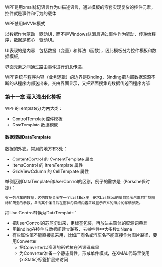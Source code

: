 WPF是用xmal标记语言作为ui描述语言，通过模板的嵌套实现复杂的控件元素，控件就是事件和行为的载体

WPF使用MVVM模式

以数据作为驱动，驱动UI，而不是Windows以消息通过事件作为驱动，传递给程序，数据是核心，驱动UI。

UI表现的是内容，包括数据（变量）和算法（函数），因此模板分为控件模板和数据模板。

界面元素之间通过路由事件进行消息传递，

WPF系统与程序内容（业务逻辑）的边界是Binding，Binding把内部数据源源不断的从程序内部送出来，交由界面显示，又把界面搜集的数据传送回程序内部







### 第十一章 深入浅出化模板

WPF的Template分为两大类：

- ControlTemplate控件模板
- DataTemplate 数据模板



#### 数据模板DataTemplate

数据的外衣。常用的地方有3处：

- ContentControl 的 ContentTemplate 属性
- ItemsControl 的 ItremTemplate 属性
- GridViewColumn 的 CellTemplate 属性

举例区别DataTemplate和UserControl的区别，例子的需求是（Porsche保时捷）：

```
有一列汽车的数据，这列数据显示在一个ListBox里，要求ListBox的条目显示汽车的厂商图标和简要的参数，单击某个条目后在窗体的详细内容区域显示汽车的照片的详细参数。
```

把UserControl转换为DataTemplate：

- 把UserControl的芯剪切出来，用<DataTemplate>标签包装，再放进主窗体的资源词典里
- 用Binding在控件与数据间建立联系，去掉控件中大多数x:Name
- 有些属性值不能直接拿来用，比如厂商名或汽车名不能直接作为图片路径，要用Converter
  - 把Converter以资源的形式放在资源词典里
  - 为Converter准备一个静态属性，形成单件模式，在XMAL代码里使用{x:Static}标签扩展来访问

